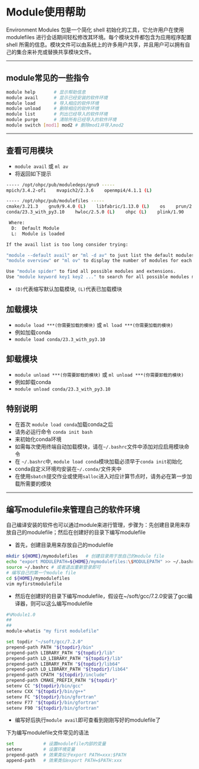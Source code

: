 # Module使用帮助

Environment Modules 包是一个简化 shell 初始化的工具，它允许用户在使用 modulefiles 进行会话期间轻松修改其环境。每个模块文件都包含为应用程序配置 shell 所需的信息。模块文件可以由系统上的许多用户共享，并且用户可以拥有自己的集合来补充或替换共享模块文件。

***

## module常见的一些指令

```bash
module help       # 显示帮助信息
module avail      # 显示已经安装的软件环境
module load       # 导入相应的软件环境
module unload     # 删除相应的软件环境
module list       # 列出已经导入的软件环境
module purge      # 清除所有已经导入的软件环境
module switch [mod1] mod2 # 删除mod1并导入mod2
```

***

## 查看可用模块

* `module avail` 或 `ml av`
* 将返回如下提示

```bash
----- /opt/ohpc/pub/moduledeps/gnu9 -----
mpich/3.4.2-ofi    mvapich2/2.3.6    openmpi4/4.1.1 (L)

----- /opt/ohpc/pub/modulefiles -----
cmake/3.21.3    gnu9/9.4.0 (L)    libfabric/1.13.0 (L)    os    prun/2.1 (L)    torch/cpu_2.0    ucx/1.11.2 (L)
conda/23.3_with_py3.10    hwloc/2.5.0 (L)    ohpc (L)    plink/1.90    singularity/3.7.1 (L)    torch/cuda_11.7 (D)

 Where:
  D:  Default Module
  L:  Module is loaded

If the avail list is too long consider trying:

"module --default avail" or "ml -d av" to just list the default modules.
"module overview" or "ml ov" to display the number of modules for each name.

Use "module spider" to find all possible modules and extensions.
Use "module keyword key1 key2 ..." to search for all possible modules matching any of the "keys".
```

* `(D)`代表缩写默认加载模块, `(L)`代表已加载模块

## 加载模块

* `module load ***(你需要加载的模块)` 或 `ml load ***(你需要加载的模块)`
* 例如加载conda
* `module load conda/23.3_with_py3.10`

## 卸载模块

* `module unload ***(你需要卸载的模块)` 或 `ml unload ***(你需要卸载的模块)`
* 例如卸载conda
* `module unload conda/23.3_with_py3.10`

## 特别说明

* 在首次 `module load conda`加载conda之后
* 请务必运行命令 `conda init bash`
* 来初始化conda环境
* 如需每次使用终端自动加载模块，请在`~/.bashrc`文件中添加对应启用模块命令
* 在 `~/.bashrc`中, `module load conda`模块加载必须早于`conda init`初始化
* conda自定义环境均安装在`~/.conda/`文件夹中
* 在使用`sbatch`提交作业或使用`salloc`进入对应计算节点时，请务必在第一步加载所需要的模块

***

## 编写modulefile来管理自己的软件环境

自己编译安装的软件也可以通过module来进行管理，步骤为：先创建目录用来存放自己的modulefile；然后在创建好的目录下编写modulefile

* 首先，创建目录用来存放自己的modulefile

```bash
mkdir ${HOME}/mymodulefiles   # 创建目录用于放自己的module file
echo "export MODULEPATH=${HOME}/mymodulefiles:\$MODULEPATH" >> ~/.bashrc
source ~/.bashrc # 或者退出重新登录即可
# 编写自己的第一个module file
cd ${HOME}/mymodulefiles
vim myfirstmodulefile
```

* 然后在创建好的目录下编写modulefile，假设在\~/soft/gcc/7.2.0安装了gcc编译器，则可以这么编写modulefile

```bash
#%Module1.0
##
##
module-whatis "my first modulefile"

set topdir "~/soft/gcc/7.2.0"
prepend-path PATH "${topdir}/bin"
prepend-path LIBRARY_PATH "${topdir}/lib"
prepend-path LD_LIBRARY_PATH "${topdir}/lib"
prepend-path LIBRARY_PATH "${topdir}/lib64"
prepend-path LD_LIBRARY_PATH "${topdir}/lib64"
prepend-path CPATH "${topdir}/include"
prepend-path CMAKE_PREFIX_PATH "${topdir}"
setenv CC "${topdir}/bin/gcc"
setenv CXX "${topdir}/bin/g++"
setenv FC "${topdir}/bin/gfortran"
setenv F77 "${topdir}/bin/gfortran"
setenv F90 "${topdir}/bin/gfortran"
```

* 编写好后执行`module avail`即可查看到刚刚写好的modulefile了

下为编写modulefile文件常见的语法

```bash
set           # 设置modulefile内部的变量
setenv        # 设置环境变量
prepend-path  # 效果类似于export PATH=xxx:$PATH
append-path   # 效果类似export PATH=$PATH:xxx
```
